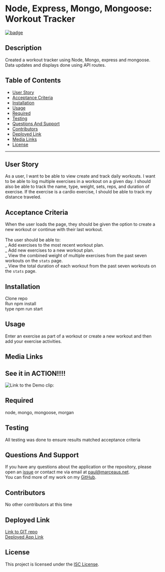 # **Node, Express, Mongo, Mongoose: Workout Tracker**

[![badge](https://img.shields.io/badge/license-ISC-green)](https://choosealicense.com/licenses/isc)

## **Description**

Created a workout tracker using Node, Mongo, express and mongoose. Data updates and displays done using API routes.

## Table of Contents

- [User Story](#user-story)
- [Acceptance Criteria](#acceptance-criteria)
- [Installation](#installation)
- [Usage](#usage)
- [Required](#required)
- [Testing](#testing)
- [Questions And Support](#questions-and-support)
- [Contributors](#contributors)
- [Deployed Link](#deployed-link)
- [Media Links](#media-links)
- [License](#license)

---

## **User** **Story**

As a user, I want to be able to view create and track daily workouts. I want to be able to log multiple exercises in a workout on a given day. I should also be able to track the name, type, weight, sets, reps, and duration of exercise. If the exercise is a cardio exercise, I should be able to track my distance traveled.

## **Acceptance** **Criteria**

When the user loads the page, they should be given the option to create a new workout or continue with their last workout.<br><br>The user should be able to:<br> _ Add exercises to the most recent workout plan.<br> _ Add new exercises to a new workout plan.<br> _ View the combined weight of multiple exercises from the past seven workouts on the `stats` page.<br> _ View the total duration of each workout from the past seven workouts on the `stats` page.

## **Installation**

Clone repo<br>Run npm install<br> type npm run start

## **Usage**

Enter an exercise as part of a workout or create a new workout and then add your exercise activities.

## **Media** **Links**

## See it in ACTION!!!!

![Link to the Demo clip:](./images/screencast.gif)

## **Required**

node, mongo, mongoose, morgan

## **Testing**

All testing was done to ensure results matched acceptance criteria

## **Questions** **And** **Support**

If you have any questions about the application or the repository, please open an [issue](https://github.com/pmarceaujr/WorkoutTracker/issues) or contact me via email at paul@marceaus.net.  
 You can find more of my work on my [GitHub](https://github.com/pmarceaujr).

## **Contributors**

No other contributors at this time

## **Deployed** **Link**

[Link to GIT repo](https://github.com/pmarceaujr/WorkoutTracker)<br>
[Deployed App Link](https://pmarceaujr-workout-tracker.herokuapp.com/)

## **License**

This project is licensed under the [ISC License](https://choosealicense.com/licenses/isc).
